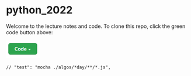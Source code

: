# python_2022


Welcome to the lecture notes and code. To clone this repo, click the green code button above:

![code_button](images/code_button.png)

    // "test": "mocha ./algos/*day/**/*.js",